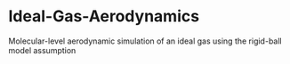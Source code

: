 # Ideal-Gas-Aerodynamics

Molecular-level aerodynamic simulation of an ideal gas using the rigid-ball model assumption